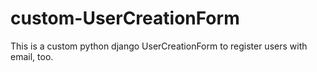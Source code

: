 # custom-UserCreationForm
This is a custom python django UserCreationForm to register users with email, too.

